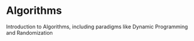 Algorithms
==========

Introduction to Algorithms, including paradigms like Dynamic Programming and Randomization
